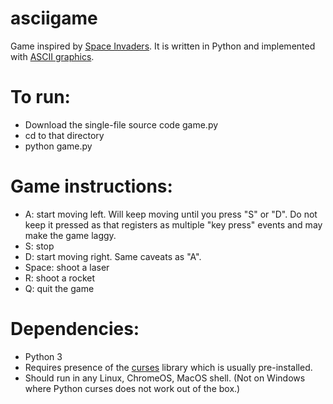 # asciigame
Game inspired by [Space Invaders](https://en.wikipedia.org/wiki/Space_Invaders). It is written in Python and implemented with [ASCII graphics](https://en.wikipedia.org/wiki/ASCII_art).

# To run:
* Download the single-file source code game.py
* cd to that directory
* python game.py
   
# Game instructions:
* A: start moving left. Will keep moving until you press "S" or "D". Do not keep it pressed as that registers as multiple "key press" events and may make the game laggy.
* S: stop
* D: start moving right. Same caveats as "A".
* Space: shoot a laser
* R: shoot a rocket
* Q: quit the game

# Dependencies:
* Python 3
* Requires presence of the [curses](https://docs.python.org/3/howto/curses.html) library which is usually pre-installed.
* Should run in any Linux, ChromeOS, MacOS shell. (Not on Windows where Python curses does not work out of the box.)


